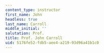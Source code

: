 ```yaml
---
content_type: instructor
first_name: John
headless: true
last_name: Carroll
middle_initial: ''
salutation: Prof.
title: Prof. John Carroll
uid: 5176fe52-fdb5-aee4-a219-93d96a41b1c0
---
```

